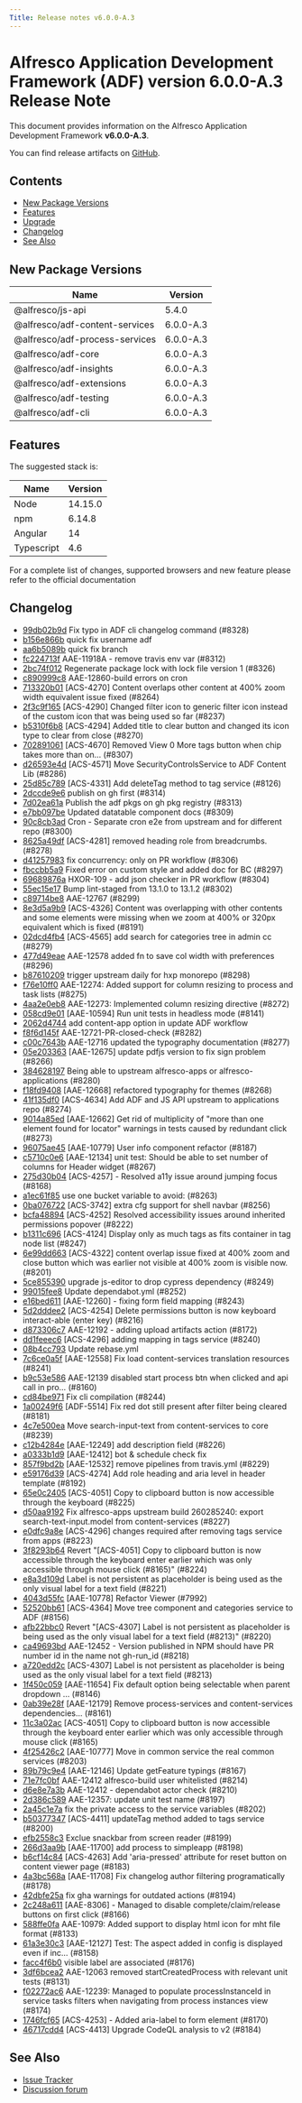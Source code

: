 ```yaml
---
Title: Release notes v6.0.0-A.3
---
```


# Alfresco Application Development Framework (ADF) version 6.0.0-A.3 Release Note

This document provides information on the Alfresco Application Development Framework **v6.0.0-A.3**.

You can find release artifacts on [GitHub](https://github.com/Alfresco/alfresco-ng2-components/releases/tag/6.0.0-A.3).

## Contents

- [New Package Versions](#new-package-versions)
- [Features](#features)
- [Upgrade](#upgrade)
- [Changelog](#changelog)
- [See Also](#see-also)

## New Package Versions

| Name | Version   |
| --- |-----------|
| @alfresco/js-api | 5.4.0     |
| @alfresco/adf-content-services | 6.0.0-A.3 |
| @alfresco/adf-process-services | 6.0.0-A.3 |
| @alfresco/adf-core | 6.0.0-A.3 |
| @alfresco/adf-insights | 6.0.0-A.3 |
| @alfresco/adf-extensions | 6.0.0-A.3 |
| @alfresco/adf-testing | 6.0.0-A.3 |
| @alfresco/adf-cli | 6.0.0-A.3 |

## Features

The suggested stack is:

| Name | Version | 
| --- | -- | 
| Node | 14.15.0 |
| npm | 6.14.8 |
| Angular | 14 |
| Typescript | 4.6 |

For a complete list of changes, supported browsers and new feature please refer to the official documentation

## Changelog

- [99db02b9d](https://github.com/Alfresco/alfresco-ng2-components/commit/99db02b9d) Fix typo in ADF cli changelog command (#8328)
- [b156e866b](https://github.com/Alfresco/alfresco-ng2-components/commit/b156e866b) quick fix username adf
- [aa6b5089b](https://github.com/Alfresco/alfresco-ng2-components/commit/aa6b5089b) quick fix branch
- [fc224713f](https://github.com/Alfresco/alfresco-ng2-components/commit/fc224713f) AAE-11918A - remove travis env var (#8312)
- [2bc74f012](https://github.com/Alfresco/alfresco-ng2-components/commit/2bc74f012) Regenerate package lock with lock file version 1 (#8326)
- [c890999c8](https://github.com/Alfresco/alfresco-ng2-components/commit/c890999c8) AAE-12860-build errors on cron
- [713320b01](https://github.com/Alfresco/alfresco-ng2-components/commit/713320b01) [ACS-4270] Content overlaps other content at 400% zoom  width equivalent issue fixed (#8264)
- [2f3c9f165](https://github.com/Alfresco/alfresco-ng2-components/commit/2f3c9f165) [ACS-4290] Changed filter icon to generic filter icon instead of the custom icon that was being used so far (#8237)
- [b5310f6b8](https://github.com/Alfresco/alfresco-ng2-components/commit/b5310f6b8) [ACS-4294] Added title to clear button and changed its icon type to clear from close (#8270)
- [702891061](https://github.com/Alfresco/alfresco-ng2-components/commit/702891061) [ACS-4670] Removed View 0 More tags button when chip takes more than on… (#8307)
- [d26593e4d](https://github.com/Alfresco/alfresco-ng2-components/commit/d26593e4d) [ACS-4571] Move SecurityControlsService to ADF Content Lib (#8286)
- [25d85c789](https://github.com/Alfresco/alfresco-ng2-components/commit/25d85c789) [ACS-4331] Add deleteTag method to tag service (#8126)
- [2dccde9e6](https://github.com/Alfresco/alfresco-ng2-components/commit/2dccde9e6) publish on gh first (#8314)
- [7d02ea61a](https://github.com/Alfresco/alfresco-ng2-components/commit/7d02ea61a) Publish the adf pkgs on gh pkg registry (#8313)
- [e7bb097be](https://github.com/Alfresco/alfresco-ng2-components/commit/e7bb097be) Updated datatable component docs (#8309)
- [90c8cb3ad](https://github.com/Alfresco/alfresco-ng2-components/commit/90c8cb3ad) Cron - Separate cron e2e from upstream and for different repo (#8300)
- [8625a49df](https://github.com/Alfresco/alfresco-ng2-components/commit/8625a49df) [ACS-4281] removed heading role from breadcrumbs. (#8278)
- [d41257983](https://github.com/Alfresco/alfresco-ng2-components/commit/d41257983) fix concurrency: only on PR workflow (#8306)
- [fbccbb5a9](https://github.com/Alfresco/alfresco-ng2-components/commit/fbccbb5a9) Fixed error on custom style and added doc for BC (#8297)
- [69689876a](https://github.com/Alfresco/alfresco-ng2-components/commit/69689876a) HXOR-109 - add json checker in PR workflow (#8304)
- [55ec15e17](https://github.com/Alfresco/alfresco-ng2-components/commit/55ec15e17) Bump lint-staged from 13.1.0 to 13.1.2 (#8302)
- [c89714be8](https://github.com/Alfresco/alfresco-ng2-components/commit/c89714be8) AAE-12767 (#8299)
- [8e3d5a9b9](https://github.com/Alfresco/alfresco-ng2-components/commit/8e3d5a9b9) [ACS-4326] Content was overlapping with other contents and some elements were missing when we zoom at 400% or 320px equivalent which is fixed (#8191)
- [02dcd4fb4](https://github.com/Alfresco/alfresco-ng2-components/commit/02dcd4fb4) [ACS-4565] add search for categories tree in admin cc (#8279)
- [477d49eae](https://github.com/Alfresco/alfresco-ng2-components/commit/477d49eae) AAE-12578 added fn to save col width with preferences (#8296)
- [b87610209](https://github.com/Alfresco/alfresco-ng2-components/commit/b87610209) trigger upstream daily for hxp monorepo (#8298)
- [f76e10ff0](https://github.com/Alfresco/alfresco-ng2-components/commit/f76e10ff0) AAE-12274: Added support for column resizing to process and task lists (#8275)
- [4aa2e0eb8](https://github.com/Alfresco/alfresco-ng2-components/commit/4aa2e0eb8) AAE-12273: Implemented column resizing directive (#8272)
- [058cd9e01](https://github.com/Alfresco/alfresco-ng2-components/commit/058cd9e01) [AAE-10594] Run unit tests in headless mode (#8141)
- [2062d4744](https://github.com/Alfresco/alfresco-ng2-components/commit/2062d4744) add content-app option in update ADF workflow
- [f8f6d145f](https://github.com/Alfresco/alfresco-ng2-components/commit/f8f6d145f) AAE-12721-PR-closed-check (#8282)
- [c00c7643b](https://github.com/Alfresco/alfresco-ng2-components/commit/c00c7643b) AAE-12716 updated the typography documentation (#8277)
- [05e203363](https://github.com/Alfresco/alfresco-ng2-components/commit/05e203363) [AAE-12675] update pdfjs version to fix sign problem (#8266)
- [384628197](https://github.com/Alfresco/alfresco-ng2-components/commit/384628197) Being able to upstream alfresco-apps or alfresco-applications (#8280)
- [f18fd9408](https://github.com/Alfresco/alfresco-ng2-components/commit/f18fd9408) [AAE-12668] refactored typography for themes (#8268)
- [41f135df0](https://github.com/Alfresco/alfresco-ng2-components/commit/41f135df0) [ACS-4634] Add ADF and JS API upstream to applications repo (#8274)
- [9014a85ed](https://github.com/Alfresco/alfresco-ng2-components/commit/9014a85ed) [AAE-12662] Get rid of multiplicity of &#34;more than one element found for locator&#34; warnings in tests caused by redundant click  (#8273)
- [96075ae45](https://github.com/Alfresco/alfresco-ng2-components/commit/96075ae45) [AAE-10779] User info component refactor (#8187)
- [c5710c0e6](https://github.com/Alfresco/alfresco-ng2-components/commit/c5710c0e6) [AAE-12134] unit test: Should be able to set number of columns for Header widget (#8267)
- [275d30b04](https://github.com/Alfresco/alfresco-ng2-components/commit/275d30b04) [ACS-4257] - Resolved a11y issue around jumping focus (#8168)
- [a1ec61f85](https://github.com/Alfresco/alfresco-ng2-components/commit/a1ec61f85) use one bucket variable to avoid: (#8263)
- [0ba076722](https://github.com/Alfresco/alfresco-ng2-components/commit/0ba076722) [ACS-3742] extra cfg support for shell navbar (#8256)
- [bcfa48894](https://github.com/Alfresco/alfresco-ng2-components/commit/bcfa48894) [ACS-4252] Resolved accessibility issues around inherited permissions popover (#8222)
- [b1311c696](https://github.com/Alfresco/alfresco-ng2-components/commit/b1311c696) [ACS-4124] Display only as much tags as fits container in tag node list (#8247)
- [6e99dd663](https://github.com/Alfresco/alfresco-ng2-components/commit/6e99dd663) [ACS-4322] content overlap issue fixed at 400% zoom and close button which was earlier not visible at 400% zoom is visible now. (#8201)
- [5ce855390](https://github.com/Alfresco/alfresco-ng2-components/commit/5ce855390) upgrade js-editor to drop cypress dependency (#8249)
- [99015fee8](https://github.com/Alfresco/alfresco-ng2-components/commit/99015fee8) Update dependabot.yml (#8252)
- [e16bed611](https://github.com/Alfresco/alfresco-ng2-components/commit/e16bed611) [AAE-12260] - fixing form field mapping (#8243)
- [5d2dddee2](https://github.com/Alfresco/alfresco-ng2-components/commit/5d2dddee2) [ACS-4254] Delete permissions button is now keyboard interact-able (enter key) (#8216)
- [d873306c7](https://github.com/Alfresco/alfresco-ng2-components/commit/d873306c7) AAE-12192 - adding upload artifacts action (#8172)
- [dd1feeec6](https://github.com/Alfresco/alfresco-ng2-components/commit/dd1feeec6) [ACS-4296] adding mapping in tags service (#8240)
- [08b4cc793](https://github.com/Alfresco/alfresco-ng2-components/commit/08b4cc793) Update rebase.yml
- [7c6ce0a5f](https://github.com/Alfresco/alfresco-ng2-components/commit/7c6ce0a5f) [AAE-12558] Fix load content-services translation resources (#8241)
- [b9c53e586](https://github.com/Alfresco/alfresco-ng2-components/commit/b9c53e586) AAE-12139 disabled start process btn when clicked and api call in pro… (#8160)
- [cd84be971](https://github.com/Alfresco/alfresco-ng2-components/commit/cd84be971) Fix cli compilation (#8244)
- [1a00249f6](https://github.com/Alfresco/alfresco-ng2-components/commit/1a00249f6) [ADF-5514] Fix red dot still present after filter being cleared (#8181)
- [4c7e500ea](https://github.com/Alfresco/alfresco-ng2-components/commit/4c7e500ea) Move search-input-text from content-services to core (#8239)
- [c12b4284e](https://github.com/Alfresco/alfresco-ng2-components/commit/c12b4284e) [AAE-12249] add description field (#8226)
- [a0333b1d9](https://github.com/Alfresco/alfresco-ng2-components/commit/a0333b1d9) [AAE-12412] bot &amp; schedule check fix
- [857f9bd2b](https://github.com/Alfresco/alfresco-ng2-components/commit/857f9bd2b) [AAE-12532] remove pipelines from travis.yml (#8229)
- [e59176d39](https://github.com/Alfresco/alfresco-ng2-components/commit/e59176d39) [ACS-4274] Add role heading and aria level in header template (#8192)
- [65e0c2405](https://github.com/Alfresco/alfresco-ng2-components/commit/65e0c2405) [ACS-4051] Copy to clipboard button is now accessible through the keyboard (#8225)
- [d50aa9192](https://github.com/Alfresco/alfresco-ng2-components/commit/d50aa9192) Fix alfresco-apps upstream build 260285240: export search-text-input.model from content-services (#8227)
- [e0dfc9a8e](https://github.com/Alfresco/alfresco-ng2-components/commit/e0dfc9a8e) [ACS-4296] changes required after removing tags service from apps (#8223)
- [3f8293b64](https://github.com/Alfresco/alfresco-ng2-components/commit/3f8293b64) Revert &#34;[ACS-4051] Copy to clipboard button is now accessible through the keyboard enter earlier which was only accessible through mouse click (#8165)&#34; (#8224)
- [e8a3d109d](https://github.com/Alfresco/alfresco-ng2-components/commit/e8a3d109d) Label is not persistent as placeholder is being used as the only visual label for a text field (#8221)
- [4043d55fc](https://github.com/Alfresco/alfresco-ng2-components/commit/4043d55fc) [AAE-10778] Refactor Viewer (#7992)
- [52520bb61](https://github.com/Alfresco/alfresco-ng2-components/commit/52520bb61) [ACS-4364] Move tree component and categories service to ADF (#8156)
- [afb22bbc0](https://github.com/Alfresco/alfresco-ng2-components/commit/afb22bbc0) Revert &#34;[ACS-4307] Label is not persistent as placeholder is being used as the only visual label for a text field (#8213)&#34; (#8220)
- [ca49693bd](https://github.com/Alfresco/alfresco-ng2-components/commit/ca49693bd) AAE-12452 - Version published in NPM should have PR number id in the name not gh-run_id (#8218)
- [a720edd2c](https://github.com/Alfresco/alfresco-ng2-components/commit/a720edd2c) [ACS-4307] Label is not persistent as placeholder is being used as the only visual label for a text field (#8213)
- [1f450c059](https://github.com/Alfresco/alfresco-ng2-components/commit/1f450c059) [AAE-11654] Fix default option being selectable when parent dropdown … (#8146)
- [0ab39e28f](https://github.com/Alfresco/alfresco-ng2-components/commit/0ab39e28f) [AAE-12179] Remove process-services and content-services dependencies… (#8161)
- [11c3a02ac](https://github.com/Alfresco/alfresco-ng2-components/commit/11c3a02ac) [ACS-4051] Copy to clipboard button is now accessible through the keyboard enter earlier which was only accessible through mouse click (#8165)
- [4f25426c2](https://github.com/Alfresco/alfresco-ng2-components/commit/4f25426c2) [AAE-10777] Move in common service the real common services (#8203)
- [89b79c9e4](https://github.com/Alfresco/alfresco-ng2-components/commit/89b79c9e4) [AAE-12146] Update getFeature typings (#8167)
- [71e7fc0bf](https://github.com/Alfresco/alfresco-ng2-components/commit/71e7fc0bf) AAE-12412 alfresco-build user whitelisted (#8214)
- [d6e8e7a3b](https://github.com/Alfresco/alfresco-ng2-components/commit/d6e8e7a3b) AAE-12412 - dependabot actor check (#8210)
- [2d386c589](https://github.com/Alfresco/alfresco-ng2-components/commit/2d386c589) AAE-12357: update unit test name (#8197)
- [2a45c1e7a](https://github.com/Alfresco/alfresco-ng2-components/commit/2a45c1e7a) fix the private access to the service variables (#8202)
- [b50377347](https://github.com/Alfresco/alfresco-ng2-components/commit/b50377347) [ACS-4411] updateTag method added to tags service (#8200)
- [efb2558c3](https://github.com/Alfresco/alfresco-ng2-components/commit/efb2558c3) Exclue snackbar from screen reader (#8199)
- [266d3aa9b](https://github.com/Alfresco/alfresco-ng2-components/commit/266d3aa9b) [AAE-11700] add process to simpleapp (#8198)
- [b6cf14c84](https://github.com/Alfresco/alfresco-ng2-components/commit/b6cf14c84) [ACS-4263] Add &#39;aria-pressed&#39; attribute for reset button on content viewer page (#8183)
- [4a3bc568a](https://github.com/Alfresco/alfresco-ng2-components/commit/4a3bc568a) [AAE-11708] Fix changelog author filtering programatically (#8178)
- [42dbfe25a](https://github.com/Alfresco/alfresco-ng2-components/commit/42dbfe25a) fix gha warnings for outdated actions (#8194)
- [2c248a611](https://github.com/Alfresco/alfresco-ng2-components/commit/2c248a611) [AAE-8306] - Managed to disable complete/claim/release buttons on first click (#8166)
- [588ffe0fa](https://github.com/Alfresco/alfresco-ng2-components/commit/588ffe0fa) AAE-10979: Added support to display html icon for mht file format (#8133)
- [61a3e30c3](https://github.com/Alfresco/alfresco-ng2-components/commit/61a3e30c3) [AAE-12127] Test: The aspect added in config is displayed even if inc… (#8158)
- [facc4f6b0](https://github.com/Alfresco/alfresco-ng2-components/commit/facc4f6b0) visible label are associated (#8176)
- [3df6bcea2](https://github.com/Alfresco/alfresco-ng2-components/commit/3df6bcea2) AAE-12063 removed startCreatedProcess with relevant unit tests (#8131)
- [f02272ac6](https://github.com/Alfresco/alfresco-ng2-components/commit/f02272ac6) AAE-12239: Managed to populate processInstanceId in service tasks filters when navigating from process instances view (#8174)
- [1746fcf65](https://github.com/Alfresco/alfresco-ng2-components/commit/1746fcf65) [ACS-4253] - Added aria-label to form element (#8170)
- [46717cdd4](https://github.com/Alfresco/alfresco-ng2-components/commit/46717cdd4) [ACS-4413] Upgrade CodeQL analysis to v2 (#8184)

## See Also

- [Issue Tracker](https://github.com/Alfresco/alfresco-ng2-components/issues/new)
- [Discussion forum](http://gitter.im/Alfresco/alfresco-ng2-components)

